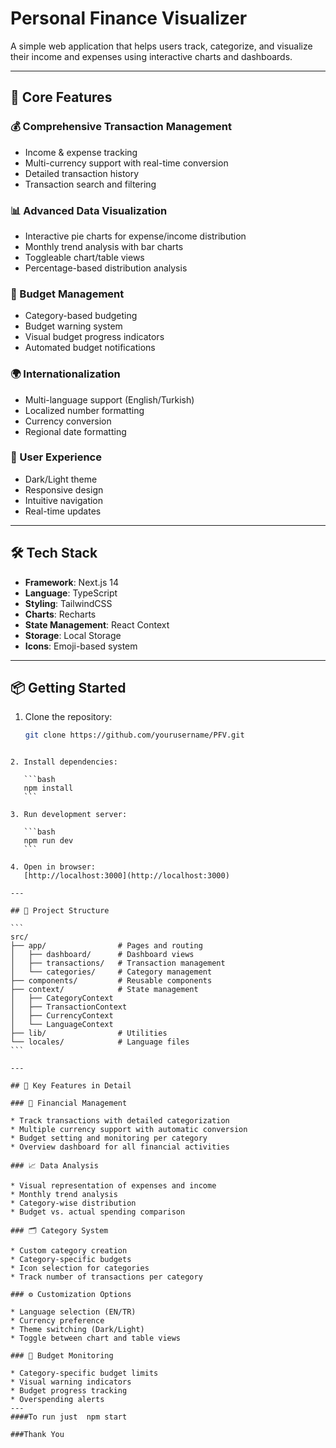 
# Personal Finance Visualizer

A simple web application that helps users track, categorize, and visualize their income and expenses using interactive charts and dashboards.

---

## 🚀 Core Features

### 💰 Comprehensive Transaction Management
- Income & expense tracking  
- Multi-currency support with real-time conversion  
- Detailed transaction history  
- Transaction search and filtering  

### 📊 Advanced Data Visualization
- Interactive pie charts for expense/income distribution  
- Monthly trend analysis with bar charts  
- Toggleable chart/table views  
- Percentage-based distribution analysis  

### 🎯 Budget Management
- Category-based budgeting  
- Budget warning system  
- Visual budget progress indicators  
- Automated budget notifications  

### 🌍 Internationalization
- Multi-language support (English/Turkish)  
- Localized number formatting  
- Currency conversion  
- Regional date formatting  

### 🎨 User Experience
- Dark/Light theme  
- Responsive design  
- Intuitive navigation  
- Real-time updates  

---

## 🛠️ Tech Stack

- **Framework**: Next.js 14  
- **Language**: TypeScript  
- **Styling**: TailwindCSS  
- **Charts**: Recharts  
- **State Management**: React Context  
- **Storage**: Local Storage  
- **Icons**: Emoji-based system  

---

## 📦 Getting Started

1. Clone the repository:
   ```bash
   git clone https://github.com/yourusername/PFV.git
````

2. Install dependencies:

   ```bash
   npm install
   ```

3. Run development server:

   ```bash
   npm run dev
   ```

4. Open in browser:
   [http://localhost:3000](http://localhost:3000)

---

## 📁 Project Structure

```
src/
├── app/                # Pages and routing
│   ├── dashboard/      # Dashboard views
│   ├── transactions/   # Transaction management
│   └── categories/     # Category management
├── components/         # Reusable components
├── context/            # State management
│   ├── CategoryContext
│   ├── TransactionContext
│   ├── CurrencyContext
│   └── LanguageContext
├── lib/                # Utilities
└── locales/            # Language files
```

---

## 📌 Key Features in Detail

### 🧾 Financial Management

* Track transactions with detailed categorization
* Multiple currency support with automatic conversion
* Budget setting and monitoring per category
* Overview dashboard for all financial activities

### 📈 Data Analysis

* Visual representation of expenses and income
* Monthly trend analysis
* Category-wise distribution
* Budget vs. actual spending comparison

### 🗂️ Category System

* Custom category creation
* Category-specific budgets
* Icon selection for categories
* Track number of transactions per category

### ⚙️ Customization Options

* Language selection (EN/TR)
* Currency preference
* Theme switching (Dark/Light)
* Toggle between chart and table views

### 🚨 Budget Monitoring

* Category-specific budget limits
* Visual warning indicators
* Budget progress tracking
* Overspending alerts
---
####To run just  npm start

###Thank You
